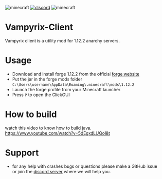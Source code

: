 ![minecraft](https://img.shields.io/badge/Minecraft-1.12.2-blue)
[![discord](https://img.shields.io/badge/Discord-Invite-8080c0)](https://discord.gg/Cf4TsM8JKV)
![minecraft](https://img.shields.io/badge/Key--bind-p-purple)

# Vampyrix-Client
Vampyrix client is a utility mod for 1.12.2 anarchy servers.


# Usage
- Download and install forge 1.12.2 from the official [forge website](https://files.minecraftforge.net/net/minecraftforge/forge/index_1.12.2.html)
- Put the jar in the forge mods folder `C:\Users\username\AppData\Roaming\.minecraft\mods\1.12.2`
- Launch the forge profile from your Minecraft launcher
- Press `P` to open the ClickGUI

# How to build
watch this video to know how to build java.
https://www.youtube.com/watch?v=5dEgxdLUQoI&t

# Support
- for any help with crashes bugs or questions please make a GitHub issue or join the [discord server](https://discord.gg/Cf4TsM8JKV) where we will help you.
